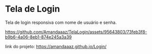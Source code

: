 # Tela de Login
Tela de login responsiva com nome de usuário e senha.



https://github.com/Amandaaaz/TelaLogin/assets/95643803/73feb3f8-b9b6-4a06-8eb1-874e245a3a39



link do projeto:
https://amandaaaz.github.io/Login/
